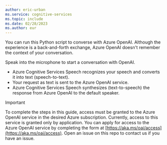 ```yaml
---
author: eric-urban
ms.service: cognitive-services
ms.topic: include
ms.date: 02/28/2023
ms.author: eur
---
```


You can run this Python script to converse with Azure OpenAI. Although the experience is a back-and-forth exchange, Azure OpenAI doesn't remember the context of your conversation.

Speak into the microphone to start a conversation with OpenAI.
- Azure Cognitive Services Speech recognizes your speech and converts it into text (speech-to-text).
- Your request as text is sent to the Azure OpenAI service.
- Azure Cognitive Services Speech synthesizes (text-to-speech) the response from Azure OpenAI to the default speaker.

> [!IMPORTANT]
> To complete the steps in this guide, access must be granted to the Azure OpenAI service in the desired Azure subscription. Currently, access to this service is granted only by application. You can apply for access to the Azure OpenAI service by completing the form at [https://aka.ms/oai/access](https://aka.ms/oai/access). Open an issue on this repo to contact us if you have an issue.